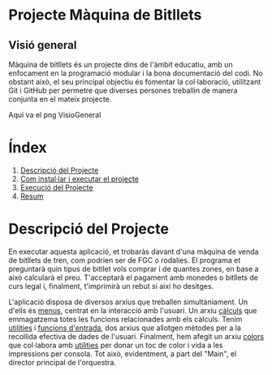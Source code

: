 # Projecte Màquina de Bitllets

## Visió general
Màquina de bitllets és un projecte dins de l'àmbit educatiu, amb un enfocament en la programació modular i la bona documentació del codi. No obstant això, el seu principal objectiu és fomentar la col·laboració, utilitzant Git i GitHub per permetre que diverses persones treballin de manera conjunta en el mateix projecte.

Aqui va el png VisioGeneral

<a id = "toc"></a>
# Índex
1. [Descripció del Projecte](#project-description)
2. [Com instal·lar i executar el projecte](#install)
3. [Execució del Projecte](#execution)
4. [Resum](#summary)

<a id = "project-description"></a>
# Descripció del Projecte
En executar aquesta aplicació, et trobaràs davant d'una màquina de venda de bitllets de tren, com podrien ser de FGC o rodalies. El programa et preguntarà quin tipus de bitllet vols comprar i de quantes zones, en base a això calcularà el preu. T'acceptarà el pagament amb monedes o bitllets de curs legal i, finalment, t'imprimirà un rebut si així ho desitges.

L'aplicació disposa de diversos arxius que treballen simultàniament. Un d'ells és [menus](/src/main/kotlin/menus.kt), centrat en la interacció amb l'usuari. Un arxiu [càlculs](/src/main/kotlin/calculs.kt) que emmagatzema totes les funcions relacionades amb els càlculs. Tenim [utilities](/src/main/kotlin/utilities.kt) i [funcions d'entrada](/src/main/kotlin/funcionsEntrada.kt), dos arxius que allotgen mètodes per a la recollida efectiva de dades de l'usuari. Finalment, hem afegit un arxiu [colors](/src/main/kotlin/colors.kt) que col·labora amb [utilities](/src/main/kotlin/utilities.kt) per donar un toc de color i vida a les impressions per consola. Tot això, evidentment, a part del "Main", el director principal de l'orquestra.

